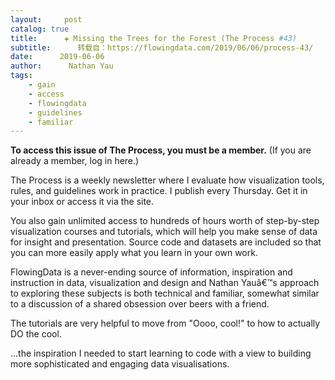 ```yaml
---
layout:     post
catalog: true
title:      ✚ Missing the Trees for the Forest (The Process #43)
subtitle:      转载自：https://flowingdata.com/2019/06/06/process-43/
date:      2019-06-06
author:      Nathan Yau
tags:
    - gain
    - access
    - flowingdata
    - guidelines
    - familiar
---
```



**To access this issue of The Process, you must be a member.**
(If you are already a member, log in here.)



The Process is a weekly newsletter where I evaluate how visualization tools, rules, and guidelines work in practice. I publish every Thursday. Get it in your inbox or access it via the site.


You also gain unlimited access to hundreds of hours worth of step-by-step visualization courses and tutorials, which will help you make sense of data for insight and presentation. Source code and datasets are included so that you can more easily apply what you learn in your own work.



FlowingData is a never-ending source of information, inspiration and instruction in data, visualization and design and Nathan Yauâ€™s approach to exploring these subjects is both technical and familiar, somewhat similar to a discussion of a shared obsession over beers with a friend.




The tutorials are very helpful to move from "Oooo, cool!" to how to actually DO the cool.




…the inspiration I needed to start learning to code with a view to building more sophisticated and engaging data visualisations.


